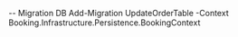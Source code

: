 -- Migration DB
Add-Migration UpdateOrderTable -Context Booking.Infrastructure.Persistence.BookingContext